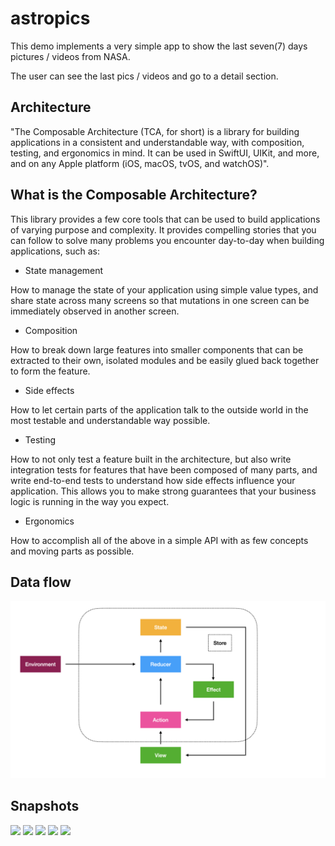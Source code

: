 # astropics

This demo implements a very simple app to show the last seven(7) days pictures / videos from NASA.

The user can see the last pics / videos and go to a detail section.


## Architecture

"The Composable Architecture (TCA, for short) is a library for building applications in a consistent and understandable way, with composition, testing, and ergonomics in mind. It can be used in SwiftUI, UIKit, and more, and on any Apple platform (iOS, macOS, tvOS, and watchOS)".


## What is the Composable Architecture?

This library provides a few core tools that can be used to build applications of varying purpose and complexity. It provides compelling stories that you can follow to solve many problems you encounter day-to-day when building applications, such as:

* State management

How to manage the state of your application using simple value types, and share state across many screens so that mutations in one screen can be immediately observed in another screen.

* Composition

How to break down large features into smaller components that can be extracted to their own, isolated modules and be easily glued back together to form the feature.

* Side effects

How to let certain parts of the application talk to the outside world in the most testable and understandable way possible.

* Testing

How to not only test a feature built in the architecture, but also write integration tests for features that have been composed of many parts, and write end-to-end tests to understand how side effects influence your application. This allows you to make strong guarantees that your business logic is running in the way you expect.

* Ergonomics

How to accomplish all of the above in a simple API with as few concepts and moving parts as possible.


## Data flow
<p float="center">
  <img src="https://github.com/rcasanovan/astropics/blob/main/Images/TCA_image.001.jpeg"/>
</p>

## Snapshots
<p float="left">
  <img src="https://github.com/urbansportsgroup-challenges/ios-coding-challenge-rcasanovan/blob/main/Images/testLoadActivitiesViewLoadingState.light.png" width="250" />
  <img src="https://github.com/urbansportsgroup-challenges/ios-coding-challenge-rcasanovan/blob/main/Images/testLoadActivitiesViewSuccessState.light.png" width="250" /> 
  <img src="https://github.com/urbansportsgroup-challenges/ios-coding-challenge-rcasanovan/blob/main/Images/testLoadActivitiesViewFailureState.light.png" width="250" />
  <img src="https://github.com/urbansportsgroup-challenges/ios-coding-challenge-rcasanovan/blob/main/Images/testLoadActivitiesViewSuccessStateWithNoGyms.light.png" width="250" />
  <img src="https://github.com/urbansportsgroup-challenges/ios-coding-challenge-rcasanovan/blob/main/Images/testMatchView.light.png" width="250" /> 
</p>
